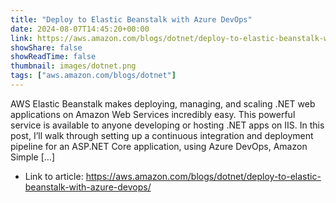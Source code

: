 ```yaml
---
title: "Deploy to Elastic Beanstalk with Azure DevOps"
date: 2024-08-07T14:45:20+00:00
link: https://aws.amazon.com/blogs/dotnet/deploy-to-elastic-beanstalk-with-azure-devops/
showShare: false
showReadTime: false
thumbnail: images/dotnet.png
tags: ["aws.amazon.com/blogs/dotnet"]
---
```

AWS Elastic Beanstalk makes deploying, managing, and scaling .NET web applications on Amazon Web Services incredibly easy. This powerful service is available to anyone developing or hosting .NET apps on IIS. In this post, I’ll walk through setting up a continuous integration and deployment pipeline for an ASP.NET Core application, using Azure DevOps, Amazon Simple […]

- Link to article: https://aws.amazon.com/blogs/dotnet/deploy-to-elastic-beanstalk-with-azure-devops/